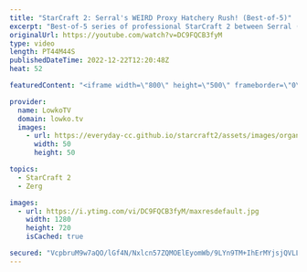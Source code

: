 ```yaml
---
title: "StarCraft 2: Serral's WEIRD Proxy Hatchery Rush! (Best-of-5)"
excerpt: "Best-of-5 series of professional StarCraft 2 between Serral (Zerg) and ShoWTimE (Protoss). In this series Serral decides to cheese in practically every game, even though he's usually a macro Zerg. These games were played in the lower bracket of the HomeStory Cup 22 playoffs.  Support my work on Patreon:"
originalUrl: https://youtube.com/watch?v=DC9FQCB3fyM
type: video
length: PT44M44S
publishedDateTime: 2022-12-22T12:20:48Z
heat: 52

featuredContent: "<iframe width=\"800\" height=\"500\" frameborder=\"0\" src=\"https://www.youtube.com/embed/DC9FQCB3fyM\" allow=\"accelerometer; autoplay; encrypted-media; gyroscope; picture-in-picture\" allowfullscreen></iframe>"

provider:
  name: LowkoTV
  domain: lowko.tv
  images:
    - url: https://everyday-cc.github.io/starcraft2/assets/images/organizations/lowko.tv-50x50.jpg
      width: 50
      height: 50

topics:
  - StarCraft 2
  - Zerg

images:
  - url: https://i.ytimg.com/vi/DC9FQCB3fyM/maxresdefault.jpg
    width: 1280
    height: 720
    isCached: true

secured: "VcpbruM9w7aQO/lGf4N/Nxlcn57ZQMOElEyomWb/9LYn9TM+IhErMYjsjQVLLL/5yIhCjTVC7nSKKqpQnp3gxfxP0XYAPZ9NgSpsMUDFc2Xd2/1qAYG9l/fq3eiPlyHGYWmZ/2cNbx5Uw3zucCDAMduQ4ZMwnUCCuM9U5EWwHJu3IF7Y9l3A6DvuXvvhzbfQKUAsf+xQgKxOWHmnR7sGxy3PFLI/qy2j/jfWa0er4PZqRl3a44qyWAxNNgv9oIO8dK+mFDlDEFyZENjSomroX6LIgNrJdRGusqrKx9l4tkbrbJ7msY/mgebCncU0Vcb7KzXtdAQEtuZ7LugjAUi8XvuTz62zp1ohO/70eE1HRu8BRvbKpHTG43NA2V2y7gKmi9/aLVzKXFCAYawM8Qdo/SSj9N+ZX1ZqDJ3cB6qXRmtfAxvPIsUR73ph+PPSSyFD;FpLVY2mzOSYPT/FUoQD5cQ=="
---
```


